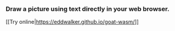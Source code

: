 
### Draw a picture using text directly in your web browser.

[[Try online|https://eddwalker.github.io/goat-wasm/]]
